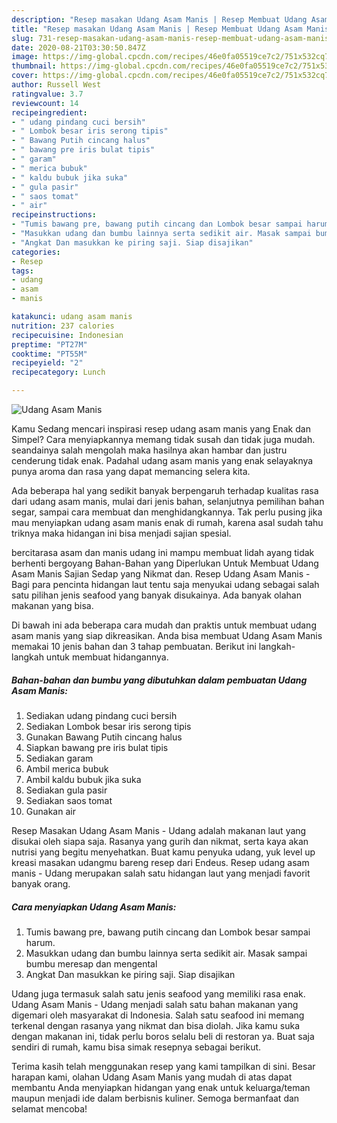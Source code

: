 ```yaml
---
description: "Resep masakan Udang Asam Manis | Resep Membuat Udang Asam Manis Yang Enak Banget"
title: "Resep masakan Udang Asam Manis | Resep Membuat Udang Asam Manis Yang Enak Banget"
slug: 731-resep-masakan-udang-asam-manis-resep-membuat-udang-asam-manis-yang-enak-banget
date: 2020-08-21T03:30:50.847Z
image: https://img-global.cpcdn.com/recipes/46e0fa05519ce7c2/751x532cq70/udang-asam-manis-foto-resep-utama.jpg
thumbnail: https://img-global.cpcdn.com/recipes/46e0fa05519ce7c2/751x532cq70/udang-asam-manis-foto-resep-utama.jpg
cover: https://img-global.cpcdn.com/recipes/46e0fa05519ce7c2/751x532cq70/udang-asam-manis-foto-resep-utama.jpg
author: Russell West
ratingvalue: 3.7
reviewcount: 14
recipeingredient:
- " udang pindang cuci bersih"
- " Lombok besar iris serong tipis"
- " Bawang Putih cincang halus"
- " bawang pre iris bulat tipis"
- " garam"
- " merica bubuk"
- " kaldu bubuk jika suka"
- " gula pasir"
- " saos tomat"
- " air"
recipeinstructions:
- "Tumis bawang pre, bawang putih cincang dan Lombok besar sampai harum."
- "Masukkan udang dan bumbu lainnya serta sedikit air. Masak sampai bumbu meresap dan mengental"
- "Angkat Dan masukkan ke piring saji. Siap disajikan"
categories:
- Resep
tags:
- udang
- asam
- manis

katakunci: udang asam manis 
nutrition: 237 calories
recipecuisine: Indonesian
preptime: "PT27M"
cooktime: "PT55M"
recipeyield: "2"
recipecategory: Lunch

---
```



![Udang Asam Manis](https://img-global.cpcdn.com/recipes/46e0fa05519ce7c2/751x532cq70/udang-asam-manis-foto-resep-utama.jpg)

Kamu Sedang mencari inspirasi resep udang asam manis yang Enak dan Simpel? Cara menyiapkannya memang tidak susah dan tidak juga mudah. seandainya salah mengolah maka hasilnya akan hambar dan justru cenderung tidak enak. Padahal udang asam manis yang enak selayaknya punya aroma dan rasa yang dapat memancing selera kita.

Ada beberapa hal yang sedikit banyak berpengaruh terhadap kualitas rasa dari udang asam manis, mulai dari jenis bahan, selanjutnya pemilihan bahan segar, sampai cara membuat dan menghidangkannya. Tak perlu pusing jika mau menyiapkan udang asam manis enak di rumah, karena asal sudah tahu triknya maka hidangan ini bisa menjadi sajian spesial.

bercitarasa asam dan manis udang ini mampu membuat lidah ayang tidak berhenti bergoyang Bahan-Bahan yang Diperlukan Untuk Membuat Udang Asam Manis Sajian Sedap yang Nikmat dan. Resep Udang Asam Manis - Bagi para pencinta hidangan laut tentu saja menyukai udang sebagai salah satu pilihan jenis seafood yang banyak disukainya. Ada banyak olahan makanan yang bisa.


Di bawah ini ada beberapa cara mudah dan praktis untuk membuat udang asam manis yang siap dikreasikan. Anda bisa membuat Udang Asam Manis memakai 10 jenis bahan dan 3 tahap pembuatan. Berikut ini langkah-langkah untuk membuat hidangannya.

<!--inarticleads1-->

##### Bahan-bahan dan bumbu yang dibutuhkan dalam pembuatan Udang Asam Manis:

1. Sediakan  udang pindang cuci bersih
1. Sediakan  Lombok besar iris serong tipis
1. Gunakan  Bawang Putih cincang halus
1. Siapkan  bawang pre iris bulat tipis
1. Sediakan  garam
1. Ambil  merica bubuk
1. Ambil  kaldu bubuk jika suka
1. Sediakan  gula pasir
1. Sediakan  saos tomat
1. Gunakan  air


Resep Masakan Udang Asam Manis - Udang adalah makanan laut yang disukai oleh siapa saja. Rasanya yang gurih dan nikmat, serta kaya akan nutrisi yang begitu menyehatkan. Buat kamu penyuka udang, yuk level up kreasi masakan udangmu bareng resep dari Endeus. Resep udang asam manis - Udang merupakan salah satu hidangan laut yang menjadi favorit banyak orang. 

<!--inarticleads2-->

##### Cara menyiapkan Udang Asam Manis:

1. Tumis bawang pre, bawang putih cincang dan Lombok besar sampai harum.
1. Masukkan udang dan bumbu lainnya serta sedikit air. Masak sampai bumbu meresap dan mengental
1. Angkat Dan masukkan ke piring saji. Siap disajikan


Udang juga termasuk salah satu jenis seafood yang memiliki rasa enak. Udang Asam Manis - Udang menjadi salah satu bahan makanan yang digemari oleh masyarakat di Indonesia. Salah satu seafood ini memang terkenal dengan rasanya yang nikmat dan bisa diolah. Jika kamu suka dengan makanan ini, tidak perlu boros selalu beli di restoran ya. Buat saja sendiri di rumah, kamu bisa simak resepnya sebagai berikut. 

Terima kasih telah menggunakan resep yang kami tampilkan di sini. Besar harapan kami, olahan Udang Asam Manis yang mudah di atas dapat membantu Anda menyiapkan hidangan yang enak untuk keluarga/teman maupun menjadi ide dalam berbisnis kuliner. Semoga bermanfaat dan selamat mencoba!
